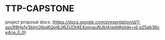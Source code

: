 # TTP-CAPSTONE

 project proposal docs: (https://docs.google.com/presentation/d/1-azcR9Hp1ySbIm3jbqKQpl8Jl6ZUOt4E4zpnauNJkI4/edit#slide=id.g25ab36ce4ce_0_0)
